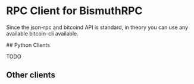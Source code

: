 # RPC Client for BismuthRPC

Since the json-rpc and bitcoind API is standard, in theory you can use any available bitcoin-cli available.

## Python Clients

TODO

## Other clients
